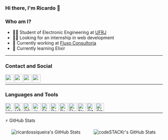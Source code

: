 ### Hi there, I'm Ricardo 👋

### Who am I?

 - 👨‍🎓 Student of Electronic Engineering at [UFRJ](https://ufrj.br/)
 - 👨‍💼 Looking for an internship in web development
 - 💼 Currently working at [Fluxo Consultoria](https://fluxoconsultoria.poli.ufrj.br/)
 - 📝 Currently learning Elixir

<hr/>

### Contact and Social

[<img align="left" height="26px" src="https://simpleicons.org/icons/linkedin.svg"/>](https://www.linkedin.com/in/ricardo-santos-siqueira-1aaa1618b/)
[<img align="left" height="26px" src="https://simpleicons.org/icons/github.svg"/>](https://github.com/ricardossiqueira/)
[<img align="left" height="26px" src="https://simpleicons.org/icons/gmail.svg"/>](ricardosantossiqueira@poli.ufrj.br)
[<img align="left" height="26px" src="https://simpleicons.org/icons/whatsapp.svg"/>](https://wa.me/5521989491661)

<br/>
<hr/>

### Languages and Tools

<img align="left" alt="Visual Studio Code" width="26px" src="https://simpleicons.org/icons/visualstudiocode.svg" />
<img align="left" alt="HTML5" width="26px" src="https://simpleicons.org/icons/html5.svg" />
<img align="left" alt="CSS3" width="26px" src="https://simpleicons.org/icons/css3.svg" />
<img align="left" alt="JavaScript" width="26px" src="https://simpleicons.org/icons/javascript.svg" />
<img align="left" alt="Elixir" width="26px" src="https://simpleicons.org/icons/elixir.svg" />
<img align="left" alt="Dart" width="26px" src="https://simpleicons.org/icons/dart.svg" />
<img align="left" alt="React and React Native" width="26px" src="https://simpleicons.org/icons/react.svg"/>
<img align="left" alt="Flutter" width="26px" src="https://simpleicons.org/icons/flutter.svg" />
<img align="left" alt="Node.js" width="26px" src="https://simpleicons.org/icons/node-dot-js.svg" />
<img align="left" alt="Git" width="26px" src="https://simpleicons.org/icons/git.svg" />
<img align="left" alt="GitHub" width="26px" src="https://simpleicons.org/icons/github.svg" />

<br/>
<hr/>

  ⚡ GitHub Stats

  <div style="display: flex; justify-content: space-around"> 
    <img align="left" alt="ricardossiqueira's GitHub Stats" src="https://github-readme-stats.codestackr.vercel.app/api?username=ricardossiqueira&show_icons=true&hide_border=true&count_private=true&hide=stars" />
    <img align="left" alt="codeSTACKr's GitHub Stats" src="https://github-readme-stats.vercel.app/api/top-langs/?username=ricardossiqueira&layout=compact&hide_border=true" />  
  </div>


